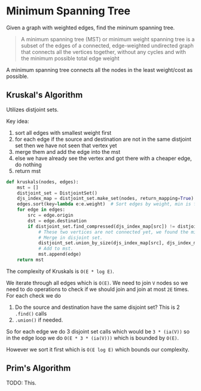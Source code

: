 # Minimum Spanning Tree

Given a graph with weighted edges, find the mininum spanning tree.

> A minimum spanning tree (MST) or minimum weight spanning tree is a subset of the edges of a connected, edge-weighted undirected graph that connects all the vertices together, without any cycles and with the minimum possible total edge weight

A minimum spanning tree connects all the nodes in the least weight/cost as possible.

## Kruskal's Algorithm

Utilizes distjoint sets.

Key idea:
1. sort all edges with smallest weight first
2. for each edge if the source and destination are not in the same distjoint set then we have not seen that vertex yet
3. merge them and add the edge into the mst
4. else we have already see the vertex and got there with a cheaper edge, do nothing
5. return mst

```python
def kruskals(nodes, edges):
    mst = []
    distjoint_set = DistjointSet()
    djs_index_map = distjoint_set.make_set(nodes, return_mapping=True)  # DistjointSetNode.data now points to a Vertex.
    edges.sort(key=lambda e:e.weight)  # Sort edges by weight, min is first.
    for edge in edges:
        src = edge.origin
        dst = edge.destination
        if distjoint_set.find_compressed(djs_index_map[src]) != distjoint_set.find_compressed(djs_index_map[dst]):
            # These two vertices are not connected yet, we found the min edge that connects them.
            # Merge in disjoint set.
            distjoint_set.union_by_size(djs_index_map[src], djs_index_map[dst])
            # Add to mst.
            mst.append(edge)
    return mst
```
The complexity of Kruskals is `O(E * log E)`.

We iterate through all edges which is `O(E)`.
We need to join `V` nodes so we need to do operations to check if we should join and join at most `2E` times.
For each check we do
1. Do the source and destination have the same disjoint set? This is 2 `.find()` calls
2. `.union()` if needed.

So for each edge we do 3 disjoint set calls which would be `3 * (ia(V))` so in the edge loop we do `O(E * 3 * (ia(V)))` which is bounded by `O(E)`.

However we sort it first which is `O(E log E)` which bounds our complexity.

## Prim's Algorithm

TODO: This.